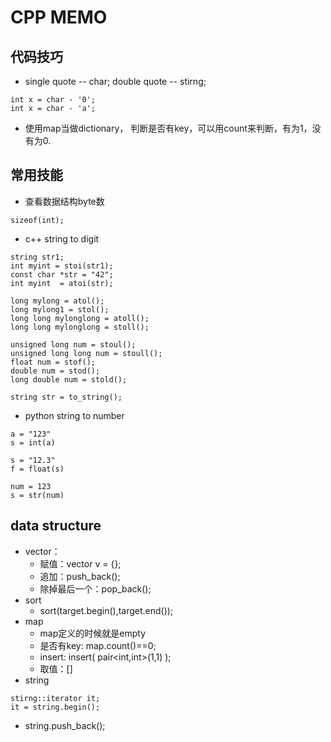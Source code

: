# CPP MEMO

## 代码技巧
+ single quote -- char; double quote -- stirng;
```
int x = char - '0';
int x = char - 'a';
```
+ 使用map当做dictionary， 判断是否有key，可以用count来判断，有为1，没有为0.

## 常用技能
+ 查看数据结构byte数
```
sizeof(int);
```
+ c++ string to digit
```
string str1;
int myint = stoi(str1);
const char *str = "42";
int myint  = atoi(str);

long mylong = atol();
long mylong1 = stol();
long long mylonglong = atoll();
long long mylonglong = stoll();

unsigned long num = stoul();
unsigned long long num = stoull();
float num = stof();
double num = stod();
long double num = stold();

string str = to_string();
```
+ python string to number
```
a = "123"
s = int(a)

s = "12.3"
f = float(s)

num = 123
s = str(num)
```
## data structure
+ vector：
  - 赋值：vector<int> v = {};
  - 追加：push_back();
  - 除掉最后一个：pop_back();
+ sort
  - sort(target.begin(),target.end());
+ map
  - map定义的时候就是empty
  - 是否有key: map.count()==0;
  - insert: insert( pair<int,int>(1,1) );
  - 取值：[]
+ string
```
stirng::iterator it;
it = string.begin();
```
  - string.push_back();





